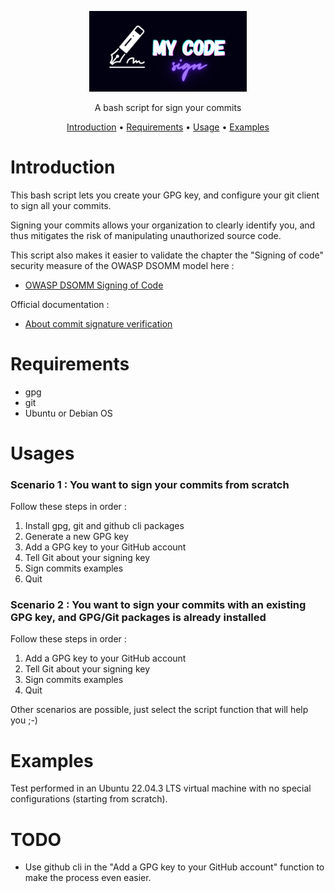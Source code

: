 <p align="center" width="100%"><img width="50%" src="./img/banner.png"></p>
<p align="center">A bash script for sign your commits</p>

<p align="center">
  <a href="#introduction">Introduction</a>
 • <a href="#requirements">Requirements</a>
 • <a href="#usage">Usage</a>
 • <a href="#examples">Examples</a>
</p>

# Introduction

This bash script lets you create your GPG key, and configure your git client to sign all your commits.

Signing your commits allows your organization to clearly identify you, and thus mitigates the risk of manipulating unauthorized source code.

This script also makes it easier to validate the chapter the "Signing of code" security measure of the OWASP DSOMM model here : 

- [OWASP DSOMM Signing of Code](https://dsomm.owasp.org/activity-description?dimension=Build%20and%20Deployment&subDimension=Build&level=3&activityName=Signing%20of%20code )

Official documentation : 

- [About commit signature verification](https://docs.github.com/en/authentication/managing-commit-signature-verification/about-commit-signature-verification)

# Requirements

- gpg
- git
- Ubuntu or Debian OS

# Usages

### Scenario 1 : You want to sign your commits from scratch

Follow these steps in order :

1) Install gpg, git and github cli packages
2) Generate a new GPG key
3) Add a GPG key to your GitHub account
4) Tell Git about your signing key
5) Sign commits examples
6) Quit

### Scenario 2 : You want to sign your commits with an existing GPG key, and GPG/Git packages is already installed

Follow these steps in order :

1) Add a GPG key to your GitHub account
2) Tell Git about your signing key
3) Sign commits examples
4) Quit

Other scenarios are possible, just select the script function that will help you ;-)

# Examples

Test performed in an Ubuntu 22.04.3 LTS virtual machine with no special configurations (starting from scratch).

# TODO

- Use github cli in the "Add a GPG key to your GitHub account" function to make the process even easier.
